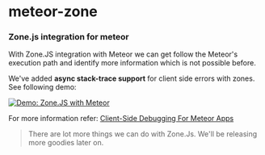meteor-zone
===========

### Zone.js integration for meteor

With Zone.JS integration with Meteor we can get follow the Meteor's execution path and identify more information which is not possible before.

We've added **async stack-trace support** for client side errors with zones. See following demo:

[![Demo: Zone.JS with Meteor](https://i.cloudup.com/uD_z8km2Xz.png)](http://zones-example.meteor.com/)

For more information refer: [Client-Side Debugging For Meteor Apps](http://meteorhacks.com/client-side-debugging-for-meteor-apps.html)

> There are lot more things we can do with Zone.Js. We'll be releasing more goodies later on.
